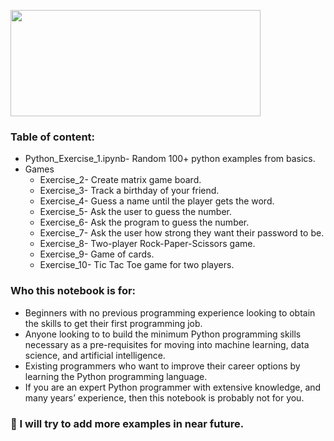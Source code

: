
<img 
src = "https://cdn.clipart.email/75b18e140c5c4db346a3adcc12f06aa5_python-logo-png-transparent-python-logopng-images-pluspng_1024-500.png" width = "400" height ="170"/>


### Table of content:
- Python_Exercise_1.ipynb- Random 100+ python examples from basics.
- Games
  - Exercise_2- Create matrix game board.
  - Exercise_3- Track a birthday of your friend.
  - Exercise_4- Guess a name until the player gets the word.
  - Exercise_5- Ask the user to guess the number.
  - Exercise_6- Ask the program to guess the number.
  - Exercise_7- Ask the user how strong they want their password to be.
  - Exercise_8- Two-player Rock-Paper-Scissors game.
  - Exercise_9- Game of  cards.
  - Exercise_10- Tic Tac Toe game for two players.

### Who this notebook is for:
- Beginners with no previous programming experience looking to obtain the skills to get their first programming job.
- Anyone looking to to build the minimum Python programming skills necessary as a pre-requisites for moving into machine learning, data science, and artificial intelligence.
- Existing programmers who want to improve their career options by learning the Python programming language.
- If you are an expert Python programmer with extensive knowledge, and many years’ experience, then this notebook is probably not for you.

### 🔭 I will try to add more examples in near future. 
